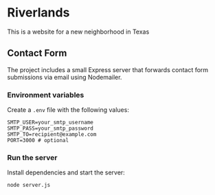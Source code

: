 # Riverlands

This is a website for a new neighborhood in Texas

## Contact Form

The project includes a small Express server that forwards contact form
submissions via email using Nodemailer.

### Environment variables

Create a `.env` file with the following values:

```
SMTP_USER=your_smtp_username
SMTP_PASS=your_smtp_password
SMTP_TO=recipient@example.com
PORT=3000 # optional
```

### Run the server

Install dependencies and start the server:

```
node server.js
```
